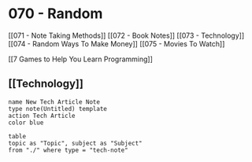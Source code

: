 # 070 - Random


[[071 - Note Taking Methods]]
[[072 - Book Notes]]
[[073 - Technology]]
[[074 - Random Ways To Make Money]]
[[075 - Movies To Watch]]



[[7 Games to Help You Learn Programming]]


## [[Technology]]

```button
name New Tech Article Note
type note(Untitled) template
action Tech Article
color blue
```



```dataview
table
topic as "Topic", subject as "Subject"
from "./" where type = "tech-note"

```
